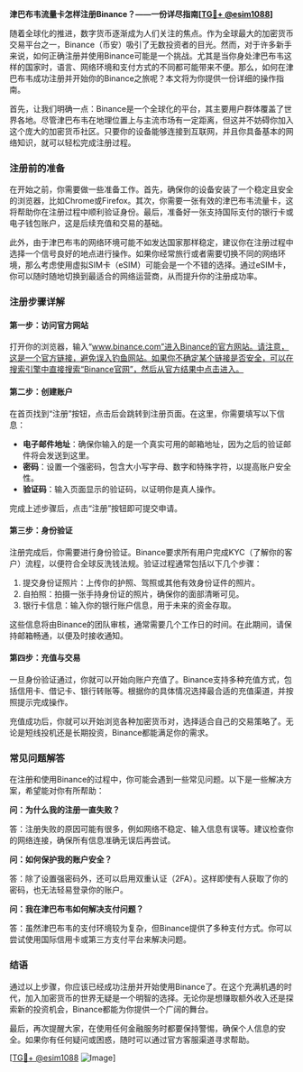 **津巴布韦流量卡怎样注册Binance？——一份详尽指南[[TG💪+ @esim1088](https://t.me/s/esim1088)]**

随着全球化的推进，数字货币逐渐成为人们关注的焦点。作为全球最大的加密货币交易平台之一，Binance（币安）吸引了无数投资者的目光。然而，对于许多新手来说，如何正确注册并使用Binance可能是一个挑战。尤其是当你身处津巴布韦这样的国家时，语言、网络环境和支付方式的不同都可能带来不便。那么，如何在津巴布韦成功注册并开始你的Binance之旅呢？本文将为你提供一份详细的操作指南。

首先，让我们明确一点：Binance是一个全球化的平台，其主要用户群体覆盖了世界各地。尽管津巴布韦在地理位置上与主流市场有一定距离，但这并不妨碍你加入这个庞大的加密货币社区。只要你的设备能够连接到互联网，并且你具备基本的网络知识，就可以轻松完成注册过程。

### 注册前的准备

在开始之前，你需要做一些准备工作。首先，确保你的设备安装了一个稳定且安全的浏览器，比如Chrome或Firefox。其次，你需要一张有效的津巴布韦流量卡，这将帮助你在注册过程中顺利验证身份。最后，准备好一张支持国际支付的银行卡或电子钱包账户，这是后续充值和交易的基础。

此外，由于津巴布韦的网络环境可能不如发达国家那样稳定，建议你在注册过程中选择一个信号良好的地点进行操作。如果你经常旅行或者需要切换不同的网络环境，那么考虑使用虚拟SIM卡（eSIM）可能会是一个不错的选择。通过eSIM卡，你可以随时随地切换到最适合的网络运营商，从而提升你的注册成功率。

### 注册步骤详解

#### 第一步：访问官方网站

打开你的浏览器，输入“www.binance.com”进入Binance的官方网站。请注意，这是一个官方链接，避免误入钓鱼网站。如果你不确定某个链接是否安全，可以在搜索引擎中直接搜索“Binance官网”，然后从官方结果中点击进入。

#### 第二步：创建账户

在首页找到“注册”按钮，点击后会跳转到注册页面。在这里，你需要填写以下信息：

- **电子邮件地址**：确保你输入的是一个真实可用的邮箱地址，因为之后的验证邮件将会发送到这里。
- **密码**：设置一个强密码，包含大小写字母、数字和特殊字符，以提高账户安全性。
- **验证码**：输入页面显示的验证码，以证明你是真人操作。

完成上述步骤后，点击“注册”按钮即可提交申请。

#### 第三步：身份验证

注册完成后，你需要进行身份验证。Binance要求所有用户完成KYC（了解你的客户）流程，以便符合全球反洗钱法规。验证过程通常包括以下几个步骤：

1. 提交身份证照片：上传你的护照、驾照或其他有效身份证件的照片。
2. 自拍照：拍摄一张手持身份证的照片，确保你的面部清晰可见。
3. 银行卡信息：输入你的银行账户信息，用于未来的资金存取。

这些信息将由Binance的团队审核，通常需要几个工作日的时间。在此期间，请保持邮箱畅通，以便及时接收通知。

#### 第四步：充值与交易

一旦身份验证通过，你就可以开始向账户充值了。Binance支持多种充值方式，包括信用卡、借记卡、银行转账等。根据你的具体情况选择最合适的充值渠道，并按照提示完成操作。

充值成功后，你就可以开始浏览各种加密货币对，选择适合自己的交易策略了。无论是短线投机还是长期投资，Binance都能满足你的需求。

### 常见问题解答

在注册和使用Binance的过程中，你可能会遇到一些常见问题。以下是一些解决方案，希望能对你有所帮助：

**问：为什么我的注册一直失败？**

答：注册失败的原因可能有很多，例如网络不稳定、输入信息有误等。建议检查你的网络连接，确保所有信息准确无误后再尝试。

**问：如何保护我的账户安全？**

答：除了设置强密码外，还可以启用双重认证（2FA）。这样即使有人获取了你的密码，也无法轻易登录你的账户。

**问：我在津巴布韦如何解决支付问题？**

答：虽然津巴布韦的支付环境较为复杂，但Binance提供了多种支付方式。你可以尝试使用国际信用卡或第三方支付平台来解决问题。

### 结语

通过以上步骤，你应该已经成功注册并开始使用Binance了。在这个充满机遇的时代，加入加密货币的世界无疑是一个明智的选择。无论你是想赚取额外收入还是探索新的投资机会，Binance都能为你提供一个广阔的舞台。

最后，再次提醒大家，在使用任何金融服务时都要保持警惕，确保个人信息的安全。如果你有任何疑问或困惑，随时可以通过官方客服渠道寻求帮助。

[[TG💪+ @esim1088](https://t.me/s/esim1088) ![Image](https://i.postimg.cc/4NQfJmqS/Snipaste-2025-05-13-00-14-12.png)]